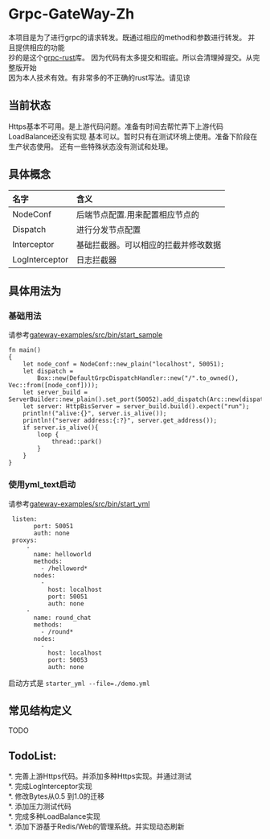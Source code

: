 Grpc-GateWay-Zh
========

本项目是为了进行grpc的请求转发。既通过相应的method和参数进行转发。
并且提供相应的功能  
抄的是这个[grpc-rust](https://github.com/stepancheg/grpc-rust)库。
因为代码有太多提交和瑕疵。所以会清理掉提交。从完整版开始  
因为本人技术有效。有非常多的不正确的rust写法。请见谅

## 当前状态
Https基本不可用。是上游代码问题。准备有时间去帮忙弄下上游代码
LoadBalance还没有实现
基本可以。暂时只有在测试环境上使用。准备下阶段在生产状态使用。
还有一些特殊状态没有测试和处理。

## 具体概念
|名字      |含义                    | 
|:--------|:-----------------------|
|NodeConf|后端节点配置.用来配置相应节点的|
|Dispatch|进行分发节点配置|
|Interceptor|基础拦截器。可以相应的拦截并修改数据|
|LogInterceptor|日志拦截器|

## 具体用法为

### 基础用法  

  
请参考[gateway-examples/src/bin/start_sample](/gateway-examples/src/bin/start_sample)
```
fn main()
{
    let node_conf = NodeConf::new_plain("localhost", 50051);
    let dispatch =
        Box::new(DefaultGrpcDispatchHandler::new("/".to_owned(), Vec::from([node_conf])));
    let server_build = ServerBuilder::new_plain().set_port(50052).add_dispatch(Arc::new(dispatch));
    let server: HttpBisServer = server_build.build().expect("run");
    println!("alive:{}", server.is_alive());
    println!("server address:{:?}", server.get_address());
    if server.is_alive(){
        loop {
            thread::park()
        }
    }
}
```


### 使用yml_text启动
请参考[gateway-examples/src/bin/start_yml](/gateway-examples/src/bin/start_yml)


```
 listen:
       port: 50051
       auth: none
 proxys:
     -
       name: helloworld
       methods:
         - /helloword*
       nodes:
         -
           host: localhost
           port: 50051
           auth: none
     -
       name: round_chat
       methods:
         - /round*
       nodes:
         -
           host: localhost
           port: 50053
           auth: none
```
启动方式是 `starter_yml --file=./demo.yml`


## 常见结构定义
TODO  

## TodoList:
*.   完善上游Https代码。并添加多种Https实现。并通过测试    
*.   完成LogInterceptor实现  
*.   修改Bytes从0.5 到1.0的迁移  
*.   添加压力测试代码    
*.   完成多种LoadBalance实现    
*.   添加下游基于Redis/Web的管理系统。并实现动态刷新